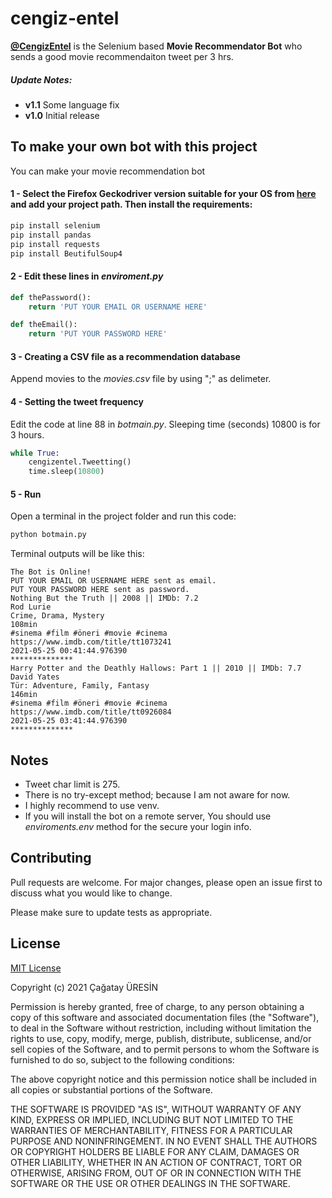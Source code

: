 # cengiz-entel
[**@CengizEntel**](https://twitter.com/CengizEntel) is the Selenium based **Movie Recommendator Bot** who sends a good movie recommendaiton tweet per 3 hrs.

##### Update Notes:
* **v1.1** Some language fix
* **v1.0** Initial release

## To make your own bot with this project
You can make your movie recommendation bot 
#### 1 - Select **the Firefox Geckodriver** version suitable for your OS from [here](https://github.com/mozilla/geckodriver/releases) and add your project path. Then install the requirements:

```bash
pip install selenium
pip install pandas
pip install requests
pip install BeutifulSoup4
```
#### 2 - Edit these lines in *enviroment.py*
```python
def thePassword():
    return 'PUT YOUR EMAIL OR USERNAME HERE'

def theEmail():
    return 'PUT YOUR PASSWORD HERE'
```
#### 3 - Creating a CSV file as a recommendation database
Append movies to the *movies.csv* file by using ";" as delimeter.

#### 4 - Setting the tweet frequency
Edit the code at line 88 in *botmain.py*. Sleeping time (seconds) 10800 is for 3 hours. 
```python
while True:
    cengizentel.Tweetting()
    time.sleep(10800)
```
#### 5 - Run
Open a terminal in the project folder and run this code:
```bash
python botmain.py
```
Terminal outputs will be like this: 
```
The Bot is Online!
PUT YOUR EMAIL OR USERNAME HERE sent as email.
PUT YOUR PASSWORD HERE sent as password.
Nothing But the Truth || 2008 || IMDb: 7.2
Rod Lurie
Crime, Drama, Mystery
108min
#sinema #film #öneri #movie #cinema
https://www.imdb.com/title/tt1073241
2021-05-25 00:41:44.976390
**************
Harry Potter and the Deathly Hallows: Part 1 || 2010 || IMDb: 7.7
David Yates
Tür: Adventure, Family, Fantasy
146min
#sinema #film #öneri #movie #cinema
https://www.imdb.com/title/tt0926084
2021-05-25 03:41:44.976390
**************
```
## Notes
* Tweet char limit is 275.
* There is no try-except method; because I am not aware for now.
* I highly recommend to use venv.
* If you will install the bot on a remote server, You should use *enviroments.env* method for the secure your login info.

## Contributing
Pull requests are welcome. For major changes, please open an issue first to discuss what you would like to change.

Please make sure to update tests as appropriate.

## License
[MIT License](https://choosealicense.com/licenses/mit/)

Copyright (c) 2021 Çağatay ÜRESİN

Permission is hereby granted, free of charge, to any person obtaining a copy
of this software and associated documentation files (the "Software"), to deal
in the Software without restriction, including without limitation the rights
to use, copy, modify, merge, publish, distribute, sublicense, and/or sell
copies of the Software, and to permit persons to whom the Software is
furnished to do so, subject to the following conditions:

The above copyright notice and this permission notice shall be included in all
copies or substantial portions of the Software.

THE SOFTWARE IS PROVIDED "AS IS", WITHOUT WARRANTY OF ANY KIND, EXPRESS OR
IMPLIED, INCLUDING BUT NOT LIMITED TO THE WARRANTIES OF MERCHANTABILITY,
FITNESS FOR A PARTICULAR PURPOSE AND NONINFRINGEMENT. IN NO EVENT SHALL THE
AUTHORS OR COPYRIGHT HOLDERS BE LIABLE FOR ANY CLAIM, DAMAGES OR OTHER
LIABILITY, WHETHER IN AN ACTION OF CONTRACT, TORT OR OTHERWISE, ARISING FROM,
OUT OF OR IN CONNECTION WITH THE SOFTWARE OR THE USE OR OTHER DEALINGS IN THE
SOFTWARE.
